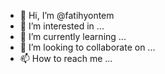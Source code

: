 - 👋 Hi, I’m @fatihyontem
- 👀 I’m interested in ...
- 🌱 I’m currently learning ...
- 💞️ I’m looking to collaborate on ...
- 📫 How to reach me ...

<!---
fatihyontem/fatihyontem is a ✨ special ✨ repository because its `README.md` (this file) appears on your GitHub profile.
You can click the Preview link to take a look at your changes.
--->
